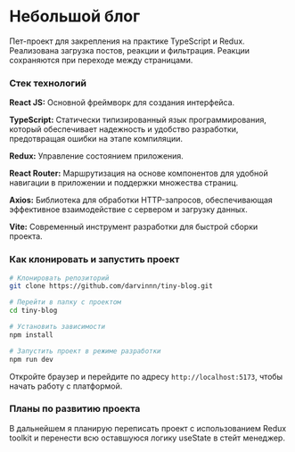 
# Небольшой блог
Пет-проект для закрепления на практике TypeScript и Redux. Реализована загрузка постов, реакции и фильтрация. Реакции сохраняются при переходе между страницами.

### Стек технологий

**React JS:** Основной фреймворк для создания интерфейса. 

**TypeScript:** Статически типизированный язык программирования, который обеспечивает надежность и удобство разработки, предотвращая ошибки на этапе компиляции. 

**Redux:** Управление состоянием приложения. 

**React Router:** Маршрутизация на основе компонентов для удобной навигации в приложении и поддержки множества страниц.

**Axios:** Библиотека для обработки HTTP-запросов, обеспечивающая эффективное взаимодействие с сервером и загрузку данных.

**Vite:** Современный инструмент разработки для быстрой сборки проекта.

### Как клонировать и запустить проект

```bash
# Клонировать репозиторий
git clone https://github.com/darvinnn/tiny-blog.git

# Перейти в папку с проектом
cd tiny-blog

# Установить зависимости
npm install

# Запустить проект в режиме разработки
npm run dev
```

Откройте браузер и перейдите по адресу `http://localhost:5173`, чтобы начать работу с платформой.

### Планы по развитию проекта
В дальнейшем я планирую переписать проект с использованием Redux toolkit и перенести всю оставшуюся логику useState в стейт менеджер.
